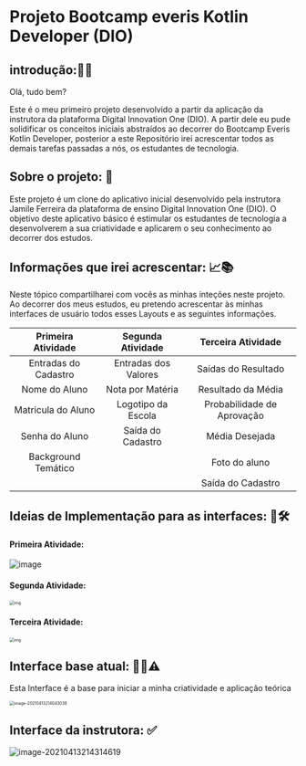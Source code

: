 # Projeto Bootcamp everis Kotlin Developer (DIO)

## introdução:👋😁

Olá, tudo bem? 

Este é o meu primeiro projeto desenvolvido a partir da aplicação da instrutora da plataforma Digital Innovation One (DIO). A partir dele eu pude solidificar os conceitos iniciais abstraídos ao decorrer do Bootcamp Everis Kotlin Developer, posterior a este Repositório irei acrescentar todos as demais tarefas passadas a nós, os estudantes de tecnologia.   



## Sobre o projeto: 🤔

Este projeto é um clone do aplicativo inicial desenvolvido pela instrutora Jamile Ferreira da plataforma de ensino Digital Innovation One (DIO). O objetivo deste aplicativo básico é estimular os estudantes de tecnologia a desenvolverem a sua criatividade e aplicarem o seu conhecimento ao decorrer dos estudos.



## Informações que irei acrescentar: 📈📚

Neste tópico compartilharei com vocês as minhas inteções neste projeto. Ao decorrer dos meus estudos, eu pretendo acrescentar às minhas interfaces de usuário todos esses Layouts e as seguintes informações.

|  Primeira Atividade  |  Segunda Atividade   |     Terceira Atividade     |
| :------------------: | :------------------: | :------------------------: |
| Entradas do Cadastro | Entradas dos Valores |    Saídas do Resultado     |
|    Nome do Aluno     |   Nota por Matéria   |     Resultado da Média     |
|  Matricula do Aluno  |  Logotipo da Escola  | Probabilidade de Aprovação |
|    Senha do Aluno    |  Saída do Cadastro   |       Média Desejada       |
| Background Temático  |                      |       Foto do aluno        |
|                      |                      |     Saída do Cadastro      |



## Ideias de Implementação para as interfaces: 📲🛠️

#### Primeira Atividade:

![image](https://user-images.githubusercontent.com/78937585/114626063-8de54e80-9c89-11eb-97af-37fcf4eaa630.png)

#### Segunda Atividade:

<img src="https://play-lh.googleusercontent.com/4h_l0P0cs2-6esHf1HMcOLEeHkxERa00TdCrIXgYorYAD6l7RtmqErTc2InaM0JE9uk=w1400-h720" alt="img" style="zoom: 50%;" />

#### Terceira Atividade:

<img src="https://play-lh.googleusercontent.com/ym51XT4brXA3Cesh1zH2Du-cUjX1zW5z80wo9jkWjHuuEIqOVOxFrqzNZb3lqias5ZM=w1400-h720" alt="img" style="zoom:50%;" />







## Interface base atual: 🔧🚧⚠️

Esta Interface é a base para iniciar a minha criatividade e aplicação teórica

<img src="C:\Users\anagu\AppData\Roaming\Typora\typora-user-images\image-20210413214043038.png" alt="image-20210413214043038" style="zoom:50%;" />


## Interface da instrutora: ✅

![image-20210413214314619](C:\Users\anagu\AppData\Roaming\Typora\typora-user-images\image-20210413214314619.png)


